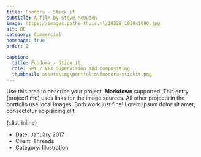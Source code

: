 ```yaml
---
title: Foodora - Stick it
subtitle: A film by Steve McQueen
image: https://images.pathe-thuis.nl/19228_1920x1080.jpg
alt: OC
category: Commercial
homepage: true
order: 2

caption:
  title: Foodora - Stick it
  role: Set / VFX Supervision and Compositing
  thumbnail: assets\img\portfolio\foodora-stickit.png
---
```


Use this area to describe your project. **Markdown** supported. This entry (project1.md) uses links for the image sources. All other projects in the portfolio use local images. Both work just fine! Lorem ipsum dolor sit amet, consectetur adipisicing elit.

{:.list-inline}

- Date: January 2017
- Client: Threads
- Category: Illustration

